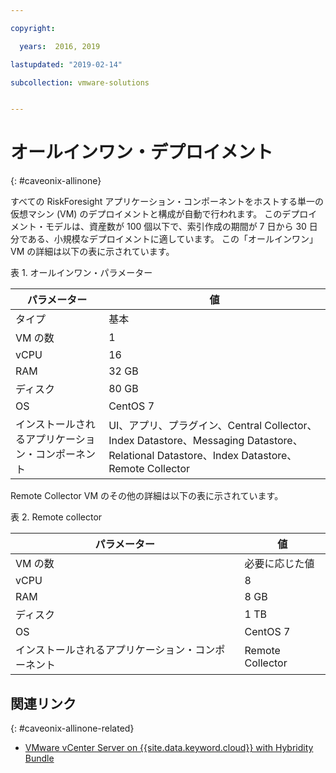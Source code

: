 ```yaml
---

copyright:

  years:  2016, 2019

lastupdated: "2019-02-14"

subcollection: vmware-solutions


---
```


# オールインワン・デプロイメント
{: #caveonix-allinone}

すべての RiskForesight アプリケーション・コンポーネントをホストする単一の仮想マシン (VM) のデプロイメントと構成が自動で行われます。 このデプロイメント・モデルは、資産数が 100 個以下で、索引作成の期間が 7 日から 30 日分である、小規模なデプロイメントに適しています。 この「オールインワン」VM の詳細は以下の表に示されています。

表 1. オールインワン・パラメーター

|パラメーター	|値|
|---|---|
|タイプ	|基本|
|VM の数	|1|
|vCPU	|16|
|RAM	|32 GB|
|ディスク	|80 GB|
|OS	|CentOS 7|
|インストールされるアプリケーション・コンポーネント|	UI、アプリ、プラグイン、Central Collector、Index Datastore、Messaging Datastore、Relational Datastore、Index Datastore、Remote Collector|

Remote Collector VM のその他の詳細は以下の表に示されています。

表 2. Remote collector

|パラメーター	|値|
|---|---|
|VM の数	|必要に応じた値|
|vCPU	|8|
|RAM	|8 GB|
|ディスク	|1 TB|
|OS	|CentOS 7|
|インストールされるアプリケーション・コンポーネント	|Remote Collector|

## 関連リンク
{: #caveonix-allinone-related}

*   [VMware vCenter Server on {{site.data.keyword.cloud}} with Hybridity Bundle](/docs/services/vmwaresolutions/archiref/vcs?topic=vmware-solutions-vcs-hybridity-intro)
